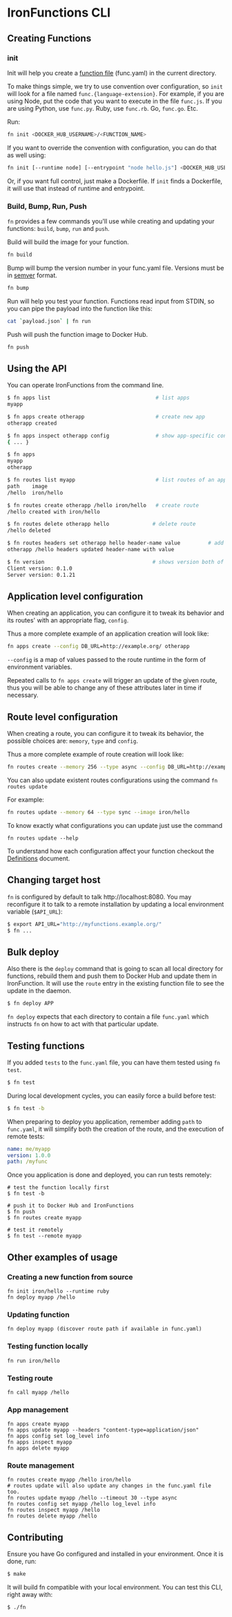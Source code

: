 # IronFunctions CLI

## Creating Functions

### init

Init will help you create a [function file](../docs/function-file.md) (func.yaml) in the current directory.

To make things simple, we try to use convention over configuration, so `init` will look for a file named `func.{language-extension}`. For example,
if you are using Node, put the code that you want to execute in the file `func.js`. If you are using Python, use `func.py`. Ruby, use `func.rb`. Go, `func.go`. Etc.

Run:

```sh
fn init <DOCKER_HUB_USERNAME>/<FUNCTION_NAME>
```

If you want to override the convention with configuration, you can do that as well using:

```sh
fn init [--runtime node] [--entrypoint "node hello.js"] <DOCKER_HUB_USERNAME>/<FUNCTION_NAME>
```

Or, if you want full control, just make a Dockerfile. If `init` finds a Dockerfile, it will use that instead of runtime and entrypoint.

### Build, Bump, Run, Push

`fn` provides a few commands you'll use while creating and updating your functions: `build`, `bump`, `run` and `push`.

Build will build the image for your function.

```sh
fn build
```

Bump will bump the version number in your func.yaml file. Versions must be in [semver](http://semver.org/) format.

```sh
fn bump
```

Run will help you test your function. Functions read input from STDIN, so you can pipe the payload into the function like this:

```sh
cat `payload.json` | fn run
```

Push will push the function image to Docker Hub.

```sh
fn push
```

## Using the API

You can operate IronFunctions from the command line.

```sh
$ fn apps list                                  # list apps
myapp

$ fn apps create otherapp                       # create new app
otherapp created

$ fn apps inspect otherapp config               # show app-specific configuration
{ ... }

$ fn apps
myapp
otherapp

$ fn routes list myapp                          # list routes of an app
path	image
/hello	iron/hello

$ fn routes create otherapp /hello iron/hello   # create route
/hello created with iron/hello

$ fn routes delete otherapp hello              # delete route
/hello deleted

$ fn routes headers set otherapp hello header-name value         # add HTTP header to response
otherapp /hello headers updated header-name with value

$ fn version                                   # shows version both of client and server
Client version: 0.1.0
Server version: 0.1.21
```

## Application level configuration

When creating an application, you can configure it to tweak its behavior and its
routes' with an appropriate flag, `config`.

Thus a more complete example of an application creation will look like:
```sh
fn apps create --config DB_URL=http://example.org/ otherapp
```

`--config` is a map of values passed to the route runtime in the form of
environment variables.

Repeated calls to `fn apps create` will trigger an update of the given
route, thus you will be able to change any of these attributes later in time
if necessary.

## Route level configuration

When creating a route, you can configure it to tweak its behavior, the possible
choices are: `memory`, `type` and `config`.

Thus a more complete example of route creation will look like:
```sh
fn routes create --memory 256 --type async --config DB_URL=http://example.org/ otherapp /hello iron/hello
```

You can also update existent routes configurations using the command `fn routes update`

For example:

```sh
fn routes update --memory 64 --type sync --image iron/hello
```

To know exactly what configurations you can update just use the command

```
fn routes update --help
```

To understand how each configuration affect your function checkout the [Definitions](/docs/definitions.md#Routes) document.

## Changing target host

`fn` is configured by default to talk http://localhost:8080.
You may reconfigure it to talk to a remote installation by updating a local
environment variable (`$API_URL`):
```sh
$ export API_URL="http://myfunctions.example.org/"
$ fn ...
```

## Bulk deploy

Also there is the `deploy` command that is going to scan all local directory for
functions, rebuild them and push them to Docker Hub and update them in
IronFunction. It will use the `route` entry in the existing function file to
see the update in the daemon.


```sh
$ fn deploy APP
```

`fn deploy` expects that each directory to contain a file `func.yaml`
which instructs `fn` on how to act with that particular update.

## Testing functions

If you added `tests` to the `func.yaml` file, you can have them tested using
`fn test`.

```sh
$ fn test
```

During local development cycles, you can easily force a build before test:
```sh
$ fn test -b
```

When preparing to deploy you application, remember adding `path` to `func.yaml`,
it will simplify both the creation of the route, and the execution of remote
tests:
```yaml
name: me/myapp
version: 1.0.0
path: /myfunc
```

Once you application is done and deployed, you can run tests remotely:
```
# test the function locally first
$ fn test -b

# push it to Docker Hub and IronFunctions
$ fn push
$ fn routes create myapp

# test it remotely
$ fn test --remote myapp
```

## Other examples of usage

### Creating a new function from source
```
fn init iron/hello --runtime ruby
fn deploy myapp /hello
```

### Updating function
```
fn deploy myapp (discover route path if available in func.yaml)
```

### Testing function locally
```
fn run iron/hello
```

### Testing route
```
fn call myapp /hello
```

### App management
```
fn apps create myapp
fn apps update myapp --headers "content-type=application/json"
fn apps config set log_level info
fn apps inspect myapp
fn apps delete myapp
```

### Route management
```
fn routes create myapp /hello iron/hello
# routes update will also update any changes in the func.yaml file too. 
fn routes update myapp /hello --timeout 30 --type async
fn routes config set myapp /hello log_level info
fn routes inspect myapp /hello
fn routes delete myapp /hello
```

## Contributing

Ensure you have Go configured and installed in your environment. Once it is
done, run:

```sh
$ make
```

It will build fn compatible with your local environment. You can test this
CLI, right away with:

```sh
$ ./fn
```

